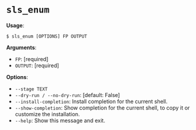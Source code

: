 # `sls_enum`

**Usage**:

```console
$ sls_enum [OPTIONS] FP OUTPUT
```

**Arguments**:

* `FP`: [required]
* `OUTPUT`: [required]

**Options**:

* `--stage TEXT`
* `--dry-run / --no-dry-run`: [default: False]
* `--install-completion`: Install completion for the current shell.
* `--show-completion`: Show completion for the current shell, to copy it or customize the installation.
* `--help`: Show this message and exit.